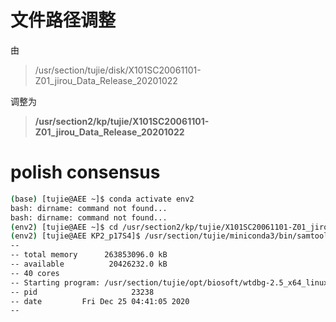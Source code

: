 # 文件路径调整

由

> /usr/section/tujie/disk/X101SC20061101-Z01_jirou_Data_Release_20201022

调整为

> **/usr/section2/kp/tujie/X101SC20061101-Z01_jirou_Data_Release_20201022**

# polish consensus

```bash
(base) [tujie@AEE ~]$ conda activate env2
bash: dirname: command not found...
bash: dirname: command not found...
(env2) [tujie@AEE ~]$ cd /usr/section2/kp/tujie/X101SC20061101-Z01_jirou_Data_Release_20201022/wtdbg2/KP2_p17S4
(env2) [tujie@AEE KP2_p17S4]$ /usr/section/tujie/miniconda3/bin/samtools view -b -S KP_p17S4.ctg.lay.map.srt -o KP_p17S4.ctg.lay.map.srt.bam  | /usr/section/tujie/opt/biosoft/wtdbg-2.5_x64_linux/wtpoa-cns -t 16 -d /usr/section2/kp/tujie/X101SC20061101-Z01_jirou_Data_Release_20201022/wtdbg2/KP2_p17S4/KP_P17S4.ctg.fa -i - -fo KP_p17S4.cns.fa
--
-- total memory      263853096.0 kB
-- available          20426232.0 kB
-- 40 cores
-- Starting program: /usr/section/tujie/opt/biosoft/wtdbg-2.5_x64_linux/wtpoa-cns -t 16 -d /usr/section2/kp/tujie/X101SC20061101-Z01_jirou_Data_Release_20201022/wtdbg2/KP2_p17S4/KP_P17S4.ctg.fa -i - -fo KP_p17S4.cns.fa
-- pid                     23238
-- date         Fri Dec 25 04:41:05 2020
--


```

